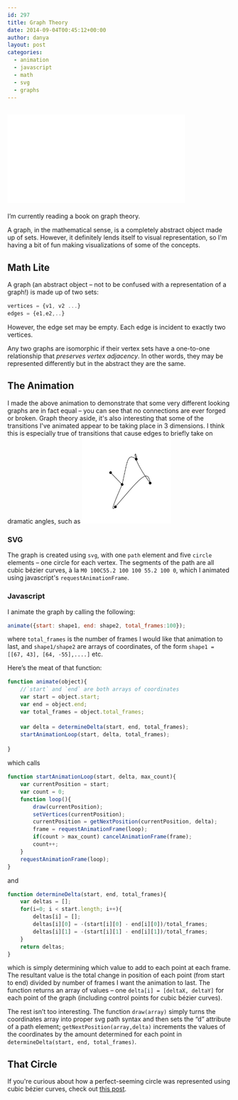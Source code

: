 ```yaml
---
id: 297
title: Graph Theory
date: 2014-09-04T00:45:12+00:00
author: danya
layout: post
categories:
  - animation
  - javascript
  - math
  - svg
  - graphs
---
```

<div>&nbsp;</div>
<iframe src='/assets/iframes/graph.html' width='400' scale='0.5' height='200' style='text-align:center;margin:auto;overflow:hidden' frameBorder='0'></iframe>
<div>&nbsp;</div>
I&#8217;m currently reading a book on graph theory.

A graph, in the mathematical sense, is a completely abstract object made up of sets. However, it definitely lends itself to visual representation, so I'm having a bit of fun making visualizations of some of the concepts.

<!--more-->

## Math Lite

A graph (an abstract object &#8211; not to be confused with a representation of a graph!) is made up of two sets:

```javascript
vertices = {v1, v2 ...}
edges = {e1,e2,..}
```

However, the edge set may be empty.
Each edge is incident to exactly two vertices.

Any two graphs are isomorphic if their vertex sets have a one-to-one relationship that _preserves vertex adjacency_. In other words, they may be represented differently but in the abstract they are the same.

## The Animation

I made the above animation to demonstrate that some very different looking graphs are in fact equal &#8211; you can see that no connections are ever forged or broken. Graph theory aside, it's also interesting that some of the transitions I've animated appear to be taking place in 3 dimensions. I think this is especially true of transitions that cause edges to briefly take on dramatic angles, such as
<img src="/assets/images/uploads/2017/06/graph-angle.png" style="max-width:200px;"/>

### SVG

The graph is created using `svg`, with one `path` element and five `circle` elements &#8211; one circle for each vertex. The segments of the path are all cubic bézier curves, à la `M0 100C55.2 100 100 55.2 100 0`, which I animated using javascript's `requestAnimationFrame`.



### Javascript

I animate the graph by calling the following:

```javascript
animate({start: shape1, end: shape2, total_frames:100});
```

where `total_frames` is the number of frames I would like that animation to last, and `shape1/shape2` are arrays of coordinates, of the form `shape1 = [[67, 43], [64, -55],....]` etc.

Here&#8217;s the meat of that function:

```javascript
function animate(object){
	//`start` and `end` are both arrays of coordinates
	var start = object.start;
	var end = object.end;
	var total_frames = object.total_frames;

	var delta = determineDelta(start, end, total_frames);
	startAnimationLoop(start, delta, total_frames);

}
```

which calls

```javascript
function startAnimationLoop(start, delta, max_count){
	var currentPosition = start;
	var count = 0;
	function loop(){
		draw(currentPosition);
		setVertices(currentPosition);
		currentPosition = getNextPosition(currentPosition, delta);
		frame = requestAnimationFrame(loop);
		if(count > max_count) cancelAnimationFrame(frame);
		count++;
	}
	requestAnimationFrame(loop);
}
```

and

```javascript
function determineDelta(start, end, total_frames){
	var deltas = [];
	for(i=0; i < start.length; i++){
		deltas[i] = [];
		deltas[i][0] = -(start[i][0] - end[i][0])/total_frames;
		deltas[i][1] = -(start[i][1] - end[i][1])/total_frames;
	}
	return deltas;
}
```

which is simply determining which value to add to each point at each frame.
The resultant value is the total change in position of each point (from start to end) divided by number of frames I want the animation to last. The function returns an array of values &#8211; one `delta[i] = [deltaX, deltaY]` for each point of the graph (including control points for cubic bézier curves).

The rest isn&#8217;t too interesting. The function `draw(array)` simply turns the coordinates array into proper svg path syntax and then sets the &#8220;d&#8221; attribute of a path element; `getNextPosition(array,delta)` increments the values of the coordinates by the amount determined for each point in `determineDelta(start, end, total_frames)`.

## That Circle

If you're curious about how a perfect-seeming circle was represented using cubic bézier curves, check out [this post](/blog/circle-w-cubic-bezier).
